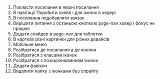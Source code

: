 1. Покласти посилання в якірні посилання  
2. В навігації Поробити скейл і для іконок  в хедері 
3. В посилання подобавляти звязок
4. Вирішити питання з останьою кнопкою psge-nav ховер і фокус не працює 
5. Додати слайдер в page-nav для таблетки
6. В картках різні картинки для різних девайсів
8. Мобільне меню
9. Розібратися де посилання а де кнопки
10. Розібратися з класами іконок 
11. Розібратися з позиціюнюванням іконок
11. Додати фавікон
12. Видалити папку з іконками без спрайту
